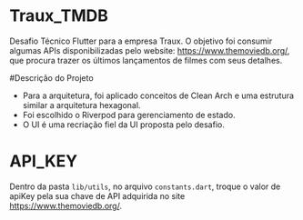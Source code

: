 # Traux_TMDB
Desafio Técnico Flutter para a empresa Traux. O objetivo foi consumir algumas APIs disponibilizadas pelo website: https://www.themoviedb.org/, que procura trazer os últimos lançamentos de filmes com seus detalhes.

#Descrição do Projeto
 - Para a arquitetura, foi aplicado conceitos de Clean Arch e uma estrutura similar a arquitetura hexagonal.
 - Foi escolhido o Riverpod para gerenciamento de estado.
 - O UI é uma recriação fiel da UI proposta pelo desafio.

# API_KEY
Dentro da pasta `lib/utils`, no arquivo `constants.dart`, troque o valor de apiKey pela sua chave de API adquirida no site https://www.themoviedb.org/.
